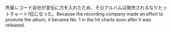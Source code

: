 <tr><td>所属レコード会社が宣伝に力を入れたため、そのアルバムは発売されるなりヒットチャート1位になった。<td><tr><tr><td>Because the recording company made an effort to promote the album, it became No. 1 in the hit charts soon after it was released.<td><tr></table>

